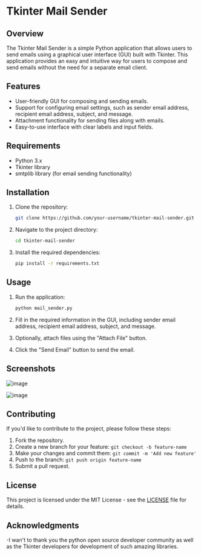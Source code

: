 # Tkinter Mail Sender

## Overview

The Tkinter Mail Sender is a simple Python application that allows users to send emails using a graphical user interface (GUI) built with Tkinter. This application provides an easy and intuitive way for users to compose and send emails without the need for a separate email client.

## Features

- User-friendly GUI for composing and sending emails.
- Support for configuring email settings, such as sender email address, recipient email address, subject, and message.
- Attachment functionality for sending files along with emails.
- Easy-to-use interface with clear labels and input fields.

## Requirements

- Python 3.x
- Tkinter library
- smtplib library (for email sending functionality)

## Installation

1. Clone the repository:

   ```bash
   git clone https://github.com/your-username/tkinter-mail-sender.git
   ```

2. Navigate to the project directory:

   ```bash
   cd tkinter-mail-sender
   ```

3. Install the required dependencies:

   ```bash
   pip install -r requirements.txt
   ```

## Usage

1. Run the application:

   ```bash
   python mail_sender.py
   ```

2. Fill in the required information in the GUI, including sender email address, recipient email address, subject, and message.

3. Optionally, attach files using the "Attach File" button.

4. Click the "Send Email" button to send the email.

## Screenshots

![image](https://github.com/shelkeom230/codeclause_interenship_projects/assets/104075298/d852a9b0-1d27-4354-95e5-f0b86d9d1635)

![image](https://github.com/shelkeom230/codeclause_interenship_projects/assets/104075298/b2d72dee-9f3e-4726-adbf-230b6deb5874)

## Contributing

If you'd like to contribute to the project, please follow these steps:

1. Fork the repository.
2. Create a new branch for your feature: `git checkout -b feature-name`
3. Make your changes and commit them: `git commit -m 'Add new feature'`
4. Push to the branch: `git push origin feature-name`
5. Submit a pull request.

## License

This project is licensed under the MIT License - see the [LICENSE](LICENSE) file for details.

## Acknowledgments

-I wan't to thank you the python open source developer community as well as the Tkinter developers for development of such amazing libraries.
